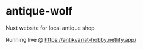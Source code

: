 # antique-wolf
Nuxt website for local antique shop

Running live @ https://antikvariat-hobby.netlify.app/
